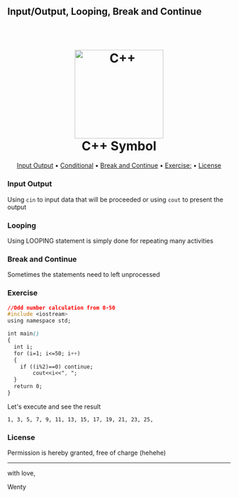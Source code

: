## Input/Output, Looping, Break and Continue


<h1 align="center">
  <br>
  <a href="https://cdn-images-1.medium.com/max/1200/1*YU6BvZKvxivoEnvqxeG5rw.png" ><img src="https://cdn-images-1.medium.com/max/1200/1*YU6BvZKvxivoEnvqxeG5rw.png" alt="C++" width="200"></a>
  <br>
  C++ Symbol
  <br>
</h1>


<p align="center">
  <a href="#input-output">Input Output</a> •
  <a href="#conditional">Conditional</a> •
  <a href="#break">Break and Continue</a> •
  <a href="#exercise">Exercise:</a> •
  <a href="#license">License</a> 
</p>

### Input Output

Using `cin` to input data that will be proceeded or using `cout` to present the output


### Looping

Using LOOPING statement is simply done for repeating many activities

### Break and Continue

Sometimes the statements need to left unprocessed

### Exercise

```css
//Odd number calculation from 0-50
#include <iostream>
using namespace std;

int main()
{
  int i;
  for (i=1; i<=50; i++)
  {
    if ((i%2)==0) continue;
        cout<<i<<", ";
  }
  return 0;
}
```

Let's execute and see the result


`1, 3, 5, 7, 9, 11, 13, 15, 17, 19, 21, 23, 25,`


### License

Permission is hereby granted, free of charge (hehehe)

---

with love,

Wenty

